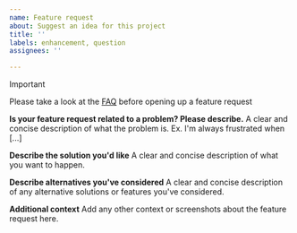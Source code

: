 ```yaml
---
name: Feature request
about: Suggest an idea for this project
title: ''
labels: enhancement, question
assignees: ''

---
```


> [!IMPORTANT]  
> Please take a look at the [FAQ](https://codeberg.org/ZRayEntertainment/optimus-ui/wiki/FAQ) before opening up a feature request

**Is your feature request related to a problem? Please describe.**
A clear and concise description of what the problem is. Ex. I'm always frustrated when [...]

**Describe the solution you'd like**
A clear and concise description of what you want to happen.

**Describe alternatives you've considered**
A clear and concise description of any alternative solutions or features you've considered.

**Additional context**
Add any other context or screenshots about the feature request here.

